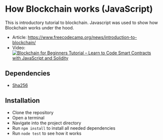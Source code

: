 # How Blockchain works (JavaScript)
This is introductory tutorial to blockchain. Javascript was used to show how Blockchain works under the hood.

- Article: https://www.freecodecamp.org/news/introduction-to-blockchain/
- Video: <br /> [![Blockchain for Beginners Tutorial – Learn to Code Smart Contracts with JavaScript and Solidity](https://i.ytimg.com/vi/GvmRSS0vKxE/hqdefault.jpg?sqp=-oaymwEXCNACELwBSFryq4qpAwkIARUAAIhCGAE=&rs=AOn4CLAtsyxGcIi5qkUOhyjXxk2Hb-NwGg)](https://www.youtube.com/playlist?list=PLOvIwkWvHysMYafqsvZeEo8qHciN2AlL9)

## Dependencies
- [Sha256](https://www.npmjs.com/package/sha256)

## Installation
- Clone the repository
- Open a terminal
- Navigate into the project directory
- Run ``npm install`` to install all needed dependencies
- Run ``node test`` to see how it works
